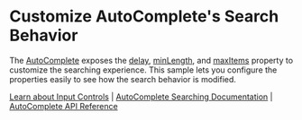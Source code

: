 Customize AutoComplete's Search Behavior
===========================================

The [AutoComplete](https://www.grapecity.com/wijmo/api/classes/wijmo_input.autocomplete.html) exposes the [delay](https://www.grapecity.com/wijmo/api/classes/wijmo_input.autocomplete.html#delay), [minLength](https://www.grapecity.com/wijmo/api/classes/wijmo_input.autocomplete.html#minlength), and [maxItems](https://www.grapecity.com/wijmo/api/classes/wijmo_input.autocomplete.html#maxitems) property to customize the searching experience. This sample lets you configure the properties easily to see how the search behavior is modified.

[Learn about Input Controls](https://www.grapecity.com/wijmo/input-controls-javascript) | [AutoComplete Searching Documentation](https://www.grapecity.com/wijmo/docs/Topics/Input/AutoComplete/Searching) | [AutoComplete API Reference](https://www.grapecity.com/wijmo/api/classes/wijmo_input.autocomplete.html)